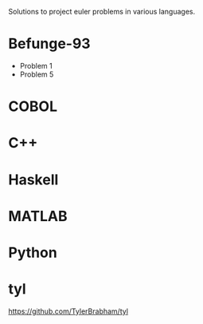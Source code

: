 Solutions to project euler problems in various languages.

Befunge-93
================================================================================
- Problem 1
- Problem 5

COBOL
================================================================================

C++
================================================================================

Haskell
================================================================================

MATLAB
================================================================================

Python
================================================================================

tyl
================================================================================
https://github.com/TylerBrabham/tyl
